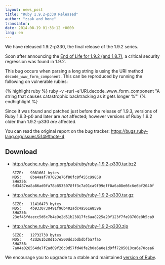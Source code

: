 ```yaml
---
layout: news_post
title: "Ruby 1.9.2-p330 Released"
author: "zzak and hone"
translator:
date: 2014-08-19 01:38:12 +0000
lang: en
---
```


We have released 1.9.2-p330, the final release of the 1.9.2 series.

Soon after announcing the
[End of Life for 1.9.2 (and 1.8.7)](https://www.ruby-lang.org/en/news/2014/07/01/eol-for-1-8-7-and-1-9-2/),
a critical security regression was found in 1.9.2.

This bug occurs when parsing a long string is using the URI method
`decode_www_form_component`. This can be reproduced by running the following
on vulnerable rubies:

{% highlight ruby %}
ruby -v -ruri -e'URI.decode_www_form_component "A string that causes catastrophic backtracking as it gets longer %"'
{% endhighlight %}

Since it was found and patched just before the release of 1.9.3, versions of
Ruby 1.9.3-p0 and later are _not_ affected; however versions of Ruby 1.9.2
older than 1.9.2-p330 _are_ affected.

You can read the original report on the bug tracker:
<https://bugs.ruby-lang.org/issues/5149#note-4>

## Download

* <http://cache.ruby-lang.org/pub/ruby/ruby-1.9.2-p330.tar.bz2>

      SIZE:   9081661 bytes
      MD5:    8ba4aaf707023e76f80fc8f455c99858
      SHA256: 6d3487ea8a86ad0fa78a8535078ff3c7a91ca9f99eff0a6a08e66c6e6bf2040f

* <http://cache.ruby-lang.org/pub/ruby/ruby-1.9.2-p330.tar.gz>

      SIZE:   11416473 bytes
      MD5:    4b9330730491f96b402adc4a561e859a
      SHA256: 23ef45fdaecc5d6c7b4e9e2d51b23817fc6aa8225a20f123f7fa98760e8b5ca9

* <http://cache.ruby-lang.org/pub/ruby/ruby-1.9.2-p330.zip>

      SIZE:   12732739 bytes
      MD5:    42d261b28d1b7e500dd3bdbdbfba7fa5
      SHA256: 7a04a028564de7f2ad09f26c8d57fd40fe2b0a6a0e1d9ff7205010ca6e70cea6

We encourage you to upgrade to a stable and maintained
[version of Ruby](https://www.ruby-lang.org/en/downloads/).
